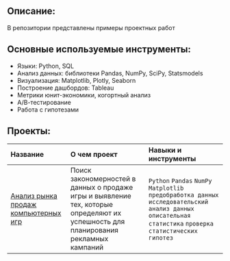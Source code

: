 ## Описание:
В репозитории представлены примеры проектных работ

## Основные используемые инструменты:
- Языки: Python, SQL
- Анализ данных: библиотеки Pandas, NumPy, SciPy, Statsmodels
- Визуализация: Matplotlib, Plotly, Seaborn
- Построение дашбордов: Tableau
- Метрики юнит-экономики, когортный анализ
- А/В-тестирование
- Работа с гипотезами

## Проекты:

|Название|О чем проект|Навыки и инструменты|
|:--------------------|:---------------------|:---------------------| 
|[Анализ рынка продаж компьютерных игр](https://github.com/stashko23/portfolio/tree/main/game_market_analysis) |Поиск закономерностей в данных о продаже игры и выявление тех, которые определяют их успешность для планирования рекламных кампаний|`Python` `Pandas` `NumPy` `Matplotlib` `предобработка данных` `исследовательский анализ данных` `описательная статистика` `проверка статистических гипотез`|



